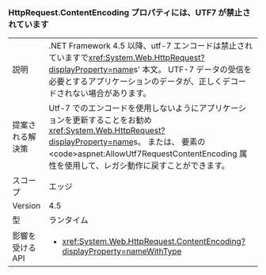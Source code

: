 ### <a name="httprequestcontentencoding-property-prohibits-utf7"></a>HttpRequest.ContentEncoding プロパティには、UTF7 が禁止されています

|   |   |
|---|---|
|説明|.NET Framework 4.5 以降、utf-7 エンコードは禁止されていますで<xref:System.Web.HttpRequest?displayProperty=name>s' 本文。 UTF-7 データの受信を必要とするアプリケーションのデータが、正しくデコードされない場合があります。|
|提案される解決策|Utf-7 でのエンコードを使用しないようにアプリケーションを更新することをお勧め<xref:System.Web.HttpRequest?displayProperty=name>s。 または、[<appSettings>](https://msdn.microsoft.com/library/hh975440(v=vs.110).aspx) 要素の <code>aspnet:AllowUtf7RequestContentEncoding</code> 属性を使用して、レガシ動作に戻すことができます。|
|スコープ|エッジ|
|Version|4.5|
|型|ランタイム|
|影響を受ける API|<ul><li><xref:System.Web.HttpRequest.ContentEncoding?displayProperty=nameWithType></li></ul>|


